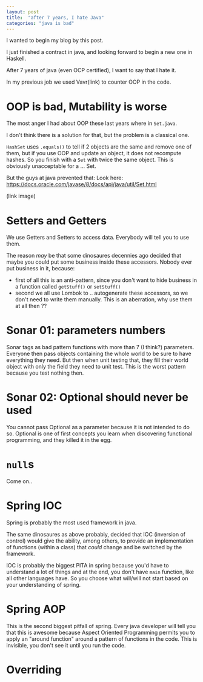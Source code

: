 ```yaml
---
layout: post
title:  "after 7 years, I hate Java"
categories: "java is bad"
---
```


I wanted to begin my blog by this post.

I just finished a contract in java, and looking forward to begin a new one in Haskell.

After 7 years of java (even OCP certified), I want to say that I hate it.

In my previous job we used Vavr(link) to counter OOP in the code.

# OOP is bad, Mutability is worse

The most anger I had about OOP these last years where in `Set.java`.

I don't think there is a solution for that, but the problem is a classical one.

`HashSet` uses `.equals()` to tell if 2 objects are the same and remove one of them, but if you use OOP and update an object, it does not recompute hashes. So you finish with a `Set` with twice the same object.
This is obviously unacceptable for a ... Set.

But the guys at java prevented that:
Look here: https://docs.oracle.com/javase/8/docs/api/java/util/Set.html

(link image)

# Setters and Getters

We use Getters and Setters to access data. Everybody will tell you to use them.

The reason _may_ be that some dinosaures decennies ago decided that maybe you could put some business inside these accessors.
Nobody ever put business in it, because:
- first of all this is an anti-pattern, since you don't want to hide business in a function called `getStuff()` or `setStuff()`
- second we all use Lombok to .. autogenerate these accessors, so we don't need to write them manually. This is an aberration, why use them at all then ??

# Sonar 01: parameters numbers

Sonar tags as bad pattern functions with more than 7 (I think?) parameters. Everyone then pass objects containing the whole world to be sure to have everything they need.
But then when unit testing that, they fill their world object with only the field they need to unit test.
This is the worst pattern because you test nothing then.

# Sonar 02: Optional should never be used

You cannot pass Optional as a parameter because it is not intended to do so.
Optional is one of first concepts you learn when discovering functional programming, and they killed it in the egg.

# `null`s

Come on..

# Spring IOC

Spring is probably the most used framework in java.

The same dinosaures as above probably, decided that IOC (inversion of control) would give the ability, among others, to provide an implementation of functions (within a class) that _could_ change and be switched by the framework.

IOC is probably the biggest PITA in spring because you'd have to understand a lot of things and at the end, you don't have `main` function, like all other languages have. So you choose what will/will not start based on your understanding of spring.

# Spring AOP

This is the second biggest pitfall of spring.
Every java developer will tell you that this is awesome because Aspect Oriented Programming permits you to apply an "around function" around a pattern of functions in the code.
This is invisible, you don't see it until you run the code.

# Overriding



